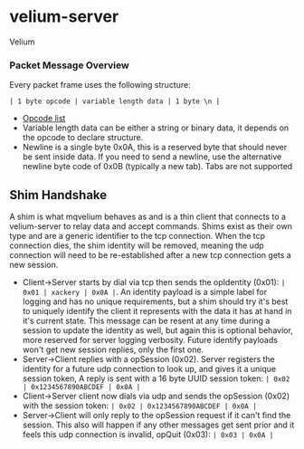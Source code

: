 # velium-server
Velium


### Packet Message Overview

Every packet frame uses the following structure:

`| 1 byte opcode | variable length data | 1 byte \n |`

- [Opcode list](./server/op.go)
- Variable length data can be either a string or binary data, it depends on the opcode to declare structure.
- Newline is a single byte 0x0A, this is a reserved byte that should never be sent inside data. If you need to send a newline, use the alternative newline byte code of 0x0B (typically a new tab). Tabs are not supported

## Shim Handshake

A shim is what mqvelium behaves as and is a thin client that connects to a velium-server to relay data and accept commands. Shims exist as their own type and are a generic identifier to the tcp connection. When the tcp connection dies, the shim identity will be removed, meaning the udp connection will need to be re-established after a new tcp connection gets a new session.

- Client->Server starts by dial via tcp then sends the opIdentity (0x01): `| 0x01 | xackery | 0x0A |`. An identity payload is a simple label for logging and has no unique requirements, but a shim should try it's best to uniquely identify the client it represents with the data it has at hand in it's current state. This message can be resent at any time during a session to update the identity as well, but again this is optional behavior, more reserved for server logging verbosity. Future identify payloads won't get new session replies, only the first one.
- Server->Client replies with a opSession (0x02). Server registers the identity for a future udp connection to look up, and gives it a unique session token, A reply is sent with a 16 byte UUID session token: `| 0x02 | 0x1234567890ABCDEF | 0x0A |`
- Client->Server client now dials via udp and sends the opSession (0x02) with the session token:
`| 0x02 | 0x1234567890ABCDEF | 0x0A |`
- Server->Client will only reply to the opSession request if it can't find the session. This also will happen if any other messages get sent prior and it feels this udp connection is invalid, opQuit (0x03):
`| 0x03 | 0x0A |`
